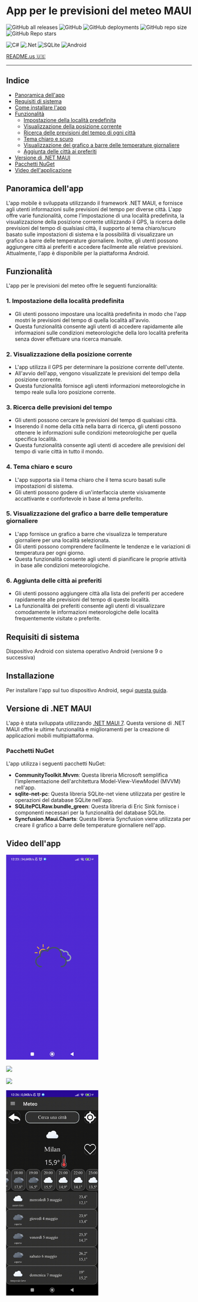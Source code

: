 # App per le previsioni del meteo MAUI

![GitHub all releases](https://img.shields.io/github/downloads/GiorgioCitterio/WeatherForecastAppMAUI/total)
![GitHub](https://img.shields.io/github/license/GiorgioCitterio/WeatherForecastAppMAUI)
![GitHub deployments](https://img.shields.io/github/deployments/GiorgioCitterio/WeatherForecastAppMAUI/github-pages)
![GitHub repo size](https://img.shields.io/github/repo-size/GiorgioCitterio/WeatherForecastAppMAUI)
![GitHub Repo stars](https://img.shields.io/github/stars/GiorgioCitterio/WeatherForecastAppMAUI)

![C#](https://img.shields.io/badge/c%23-%23239120.svg?style=for-the-badge&logo=c-sharp&logoColor=white)
![.Net](https://img.shields.io/badge/.NET-5C2D91?style=for-the-badge&logo=.net&logoColor=white)
![SQLite](https://img.shields.io/badge/sqlite-%2307405e.svg?style=for-the-badge&logo=sqlite&logoColor=white)
![Android](https://img.shields.io/badge/Android-3DDC84?style=for-the-badge&logo=android&logoColor=white)

<a href="https://github.com/GiorgioCitterio/WeatherForecastAppMAUI/blob/master/README.md">README.us 🇺🇸</a>

---

## Indice
- <a href="#appoverview">Panoramica dell'app</a>
- <a href="#systemreq">Requisiti di sistema</a>
- <a href="#installation">Come installare l'app</a>
- <a href="#features">Funzionalità</a>
  - <a href="#setdefloc">Impostazione della località predefinita</a>
  - <a href="#discurloc">Visualizzazione della posizione corrente</a>
  - <a href="#searchforw">Ricerca delle previsioni del tempo di ogni città</a>
  - <a href="#lightdarktheme">Tema chiaro e scuro</a>
  - <a href="#temperatureschart">Visualizzazione del grafico a barre delle temperature giornaliere</a>
  - <a href="#favorites">Aggiunta delle città ai preferiti</a>
- <a href="#mauiversion">Versione di .NET MAUI</a>
- <a href="#nuget">Pacchetti NuGet</a>
- <a href="#gifs">Video dell'applicazione</a>

## Panoramica dell'app <a name="appoverview"></a>

L'app mobile è sviluppata utilizzando il framework .NET MAUI, e fornisce agli utenti informazioni sulle previsioni del tempo per diverse città. L'app offre varie funzionalità, come l'impostazione di una località predefinita, la visualizzazione della posizione corrente utilizzando il GPS, la ricerca delle previsioni del tempo di qualsiasi città, il supporto al tema chiaro/scuro basato sulle impostazioni di sistema e la possibilità di visualizzare un grafico a barre delle temperature giornaliere. Inoltre, gli utenti possono aggiungere città ai preferiti e accedere facilmente alle relative previsioni. Attualmente, l'app è disponibile per la piattaforma Android.

## Funzionalità <a name="features"></a>

L'app per le previsioni del meteo offre le seguenti funzionalità:

### 1. Impostazione della località predefinita <a name="setdefloc"></a>

- Gli utenti possono impostare una località predefinita in modo che l'app mostri le previsioni del tempo di quella località all'avvio.
- Questa funzionalità consente agli utenti di accedere rapidamente alle informazioni sulle condizioni meteorologiche della loro località preferita senza dover effettuare una ricerca manuale.

### 2. Visualizzazione della posizione corrente <a name="discurloc"></a>
- L'app utilizza il GPS per determinare la posizione corrente dell'utente.
- All'avvio dell'app, vengono visualizzate le previsioni del tempo della posizione corrente.
- Questa funzionalità fornisce agli utenti informazioni meteorologiche in tempo reale sulla loro posizione corrente.

### 3. Ricerca delle previsioni del tempo <a name="searchforw"></a>
- Gli utenti possono cercare le previsioni del tempo di qualsiasi città.
- Inserendo il nome della città nella barra di ricerca, gli utenti possono ottenere le informazioni sulle condizioni meteorologiche per quella specifica località.
- Questa funzionalità consente agli utenti di accedere alle previsioni del tempo di varie città in tutto il mondo.

### 4. Tema chiaro e scuro <a name="lightdarktheme"></a>
- L'app supporta sia il tema chiaro che il tema scuro basati sulle impostazioni di sistema.
- Gli utenti possono godere di un'interfaccia utente visivamente accattivante e confortevole in base al tema preferito.

### 5. Visualizzazione del grafico a barre delle temperature giornaliere <a name="temperatureschart"></a>
- L'app fornisce un grafico a barre che visualizza le temperature giornaliere per una località selezionata.
- Gli utenti possono comprendere facilmente le tendenze e le variazioni di temperatura per ogni giorno.
- Questa funzionalità consente agli utenti di pianificare le proprie attività in base alle condizioni meteorologiche.

### 6. Aggiunta delle città ai preferiti <a name="favorites"></a>
- Gli utenti possono aggiungere città alla lista dei preferiti per accedere rapidamente alle previsioni del tempo di queste località.
- La funzionalità dei preferiti consente agli utenti di visualizzare comodamente le informazioni meteorologiche delle località frequentemente visitate o preferite.

## Requisiti di sistema <a name="systemreq"></a>
Dispositivo Android con sistema operativo Android (versione 9 o successiva)

## Installazione <a name="installation"></a>

Per installare l'app sul tuo dispositivo Android, segui [questa guida](https://github.com/GiorgioCitterio/WeatherForecastAppMAUI/wiki).

## Versione di .NET MAUI <a name="mauiversion"></a>

L'app è stata sviluppata utilizzando [.NET MAUI 7](https://learn.microsoft.com/en-us/dotnet/maui/whats-new/dotnet-7?view=net-maui-7.0). Questa versione di .NET MAUI offre le ultime funzionalità e miglioramenti per la creazione di applicazioni mobili multipiattaforma.

### Pacchetti NuGet <a name="nuget"></a>

L'app utilizza i seguenti pacchetti NuGet:
- **CommunityToolkit.Mvvm**: Questa libreria Microsoft semplifica l'implementazione dell'architettura Model-View-ViewModel (MVVM) nell'app.
- **sqlite-net-pc**: Questa libreria SQLite-net viene utilizzata per gestire le operazioni del database SQLite nell'app.
- **SQLitePCLRaw.bundle_green**: Questa libreria di Eric Sink fornisce i componenti necessari per la funzionalità del database SQLite.
- **Syncfusion.Maui.Charts**: Questa libreria Syncfusion viene utilizzata per creare il grafico a barre delle temperature giornaliere nell'app.

## Video dell'app <a name="gifs"></a>

<img src="gifs/app_start.gif" width=250px></img>

<img src="gifs/search_city.gif" width=250px></img>

<img src="gifs/favourites.gif" width=250px></img>

<img src="gifs/settings.gif" width=250px></img>
